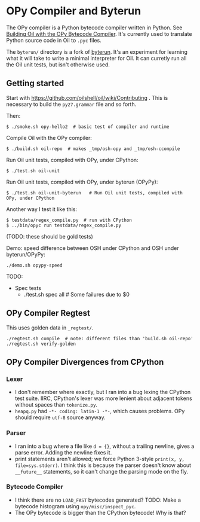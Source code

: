 OPy Compiler and Byterun
========================

The OPy compiler is a Python bytecode compiler written in Python.  See
[Building Oil with the OPy Bytecode Compiler][oil-with-opy].  It's currently
used to translate Python source code in Oil to `.pyc` files.

The `byterun/` directory is a fork of [byterun][].  It's an experiment for
learning what it will take to write a minimal interpreter for Oil.  It can
curretly run all the Oil unit tests, but isn't otherwise used.

[oil-with-opy]: http://www.oilshell.org/blog/2018/03/04.html

[byterun]: http://aosabook.org/en/500L/a-python-interpreter-written-in-python.html

Getting started
---------------

Start with https://github.com/oilshell/oil/wiki/Contributing .  This is
necessary to build the `py27.grammar` file and so forth.

Then:

    $ ./smoke.sh opy-hello2  # basic test of compiler and runtime

Compile Oil with the OPy compiler:

    $ ./build.sh oil-repo  # makes _tmp/osh-opy and _tmp/osh-ccompile

Run Oil unit tests, compiled with OPy, under CPython:

    $ ./test.sh oil-unit

Run Oil unit tests, compiled with OPy, under byterun (OPyPy):

    $ ./test.sh oil-unit-byterun   # Run Oil unit tests, compiled with OPy, under CPython


Another way I test it like this:

    $ testdata/regex_compile.py  # run with CPython
    $ ../bin/opyc run testdata/regex_compile.py

(TODO: these should be gold tests)


Demo: speed difference between OSH under CPython and OSH under byterun/OPyPy:

    ./demo.sh opypy-speed

TODO:

- Spec tests
  - ./test.sh spec all  # Some failures due to $0

OPy Compiler Regtest
--------------------

This uses golden data in `_regtest/`.

    ./regtest.sh compile  # note: different files than 'build.sh oil-repo'
    ./regtest.sh verify-golden

OPy Compiler Divergences from CPython
----------------------------

### Lexer

- I don't remember where exactly, but I ran into a bug lexing the CPython test
  suite.  IIRC, CPython's lexer was more lenient about adjacent tokens without
  spaces than `tokenize.py`.
- `heapq.py` had `-*- coding: latin-1 -*-`, which causes problems.  OPy
  should require `utf-8` source anyway.

### Parser

- I ran into a bug where a file like `d = {}`, without a trailing newline,
  gives a parse error.  Adding the newline fixes it.
- print statements aren't allowed; we force Python 3-style `print(x, y,
  file=sys.stderr)`.  I think this is because the parser doesn't know about
  `__future__` statements, so it can't change the parsing mode on the fly.

### Bytecode Compiler

- I think there are no `LOAD_FAST` bytecodes generated?  TODO: Make a bytecode
  histogram using `opy/misc/inspect_pyc`.
- The OPy bytecode is bigger than the CPython bytecode!  Why is that?

